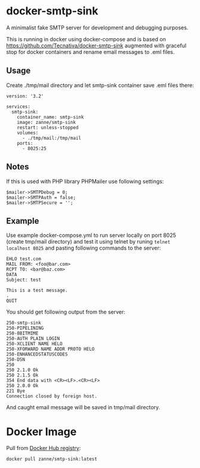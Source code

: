 # docker-smtp-sink

A minimalist fake SMTP server for development and debugging purposes.

This is running in docker using docker-compose and is based on https://github.com/Tecnativa/docker-smtp-sink augmented with graceful stop for docker containers and rename email messages to .eml files.

## Usage

Create ./tmp/mail directory and let smtp-sink container save .eml files there:

```
version: '3.2'

services:
  smtp-sink:
    container_name: smtp-sink
    image: zanne/smtp-sink
    restart: unless-stopped
    volumes:
      - ./tmp/mail:/tmp/mail
    ports:
      - 8025:25
```

## Notes

If this is used with PHP library PHPMailer use following settings:

```
$mailer->SMTPDebug = 0;
$mailer->SMTPAuth = false;
$mailer->SMTPSecure = '';
```

## Example

Use example docker-compose.yml to run server locally on port 8025 (create tmp/mail directory) and test it using telnet by runing `telnet localhost 8025` and pasting following commands to the server:

```
EHLO test.com
MAIL FROM: <foo@bar.com>
RCPT TO: <bar@baz.com>
DATA
Subject: test

This is a test message.
.
QUIT

```

You should get following output from the server:

```
250-smtp-sink
250-PIPELINING
250-8BITMIME
250-AUTH PLAIN LOGIN
250-XCLIENT NAME HELO
250-XFORWARD NAME ADDR PROTO HELO
250-ENHANCEDSTATUSCODES
250-DSN
250
250 2.1.0 Ok
250 2.1.5 Ok
354 End data with <CR><LF>.<CR><LF>
250 2.0.0 Ok
221 Bye
Connection closed by foreign host.
```

And caught email message will be saved in tmp/mail directory.

# Docker Image

Pull from [Docker Hub registry](https://cloud.docker.com/repository/registry-1.docker.io/zanne/smtp-sink):

`docker pull zanne/smtp-sink:latest`
